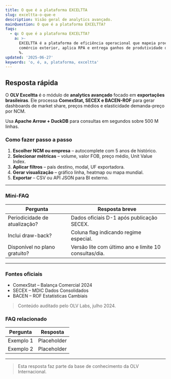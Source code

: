 ```yaml
---
title: O que é a plataforma EXCELTTA
slug: exceltta-o-que-e
description: Visão geral de analytics avançado.
mainQuestion: O que é a plataforma EXCELTTA?
faqs:
  - q: O que é a plataforma EXCELTTA?
    a: >-
      EXCELTTA é a plataforma de eficiência operacional que mapeia processos de
      comércio exterior, aplica RPA e entrega ganhos de produtividade de até 40
      %.
updated: '2025-06-27'
keywords: 'o, é, a, plataforma, exceltta'
---
```


## Resposta rápida

O **OLV Exceltta** é o módulo de **analytics avançado** focado em **exportações brasileiras**. Ele processa **ComexStat, SECEX e BACEN-ROF** para gerar dashboards de market share, preços médios e elasticidade demanda-preço por NCM.

Usa **Apache Arrow + DuckDB** para consultas em segundos sobre 500 M linhas.

### Como fazer passo a passo

1. **Escolher NCM ou empresa** – autocomplete com 5 anos de histórico.
2. **Selecionar métricas** – volume, valor FOB, preço médio, Unit Value Index.
3. **Aplicar filtros** – país destino, modal, UF exportadora.
4. **Gerar visualização** – gráfico linha, heatmap ou mapa mundial.
5. **Exportar** – CSV ou API JSON para BI externo.

---

### Mini-FAQ

| Pergunta | Resposta breve |
| --- | --- |
| Periodicidade de atualização? | Dados oficiais D-1 após publicação SECEX. |
| Inclui draw-back? | Coluna flag indicando regime especial. |
| Disponível no plano gratuito? | Versão lite com último ano e limite 10 consultas/dia.

---

### Fontes oficiais

* ComexStat – Balança Comercial 2024
* SECEX – MDIC Dados Consolidados
* BACEN – ROF Estatísticas Cambiais

> Conteúdo auditado pelo OLV Labs, julho 2024.

### FAQ relacionado

| Pergunta | Resposta |
| --- | --- |
| Exemplo 1 | Placeholder |
| Exemplo 2 | Placeholder |

---

> Esta resposta faz parte da base de conhecimento da OLV Internacional.

